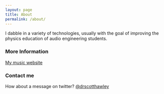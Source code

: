 ```yaml
---
layout: page
title: About
permalink: /about/
---
```


I dabble in a variety of technologies, usually with the goal of improving the physics education of audio engineering students.

### More Information

[My music website](http://www.scotthawley.com)

### Contact me
How about a message on twitter?  [@drscotthawley](http://www.twitter.com/drscotthawley)
